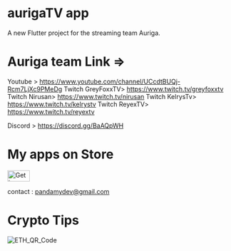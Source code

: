 # aurigaTV app

A new Flutter project for the streaming team Auriga.

# Auriga team Link => 

Youtube > https://www.youtube.com/channel/UCcdtBUQj-Rcm7LjXc9PMeDg
Twitch GreyFoxxTV> https://www.twitch.tv/greyfoxxtv
Twitch Nirusan> https://www.twitch.tv/nirusan
Twitch KelrysTv> https://www.twitch.tv/kelrystv
Twitch ReyexTV> https://www.twitch.tv/reyextv


Discord > https://discord.gg/BaAQpWH


# My apps on Store

<a href="https://play.google.com/store/apps/developer?id=Pandamy" target="_blank"><img src="https://i.imgur.com/YetVBL1.png" alt="Get in on PlayStore" style="height: 25px; width: 50px;" ></a>

contact : pandamydev@gmail.com 

# Crypto Tips 


![ETH_QR_Code](https://i.imgur.com/XpF2vgw.png)